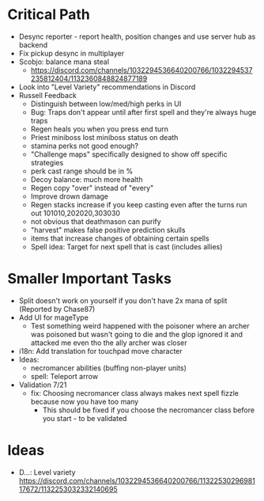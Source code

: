 # Critical Path
- Desync reporter - report health, position changes and use server hub as backend
- Fix pickup desync in multiplayer
- Scobjo: balance mana steal
    - https://discord.com/channels/1032294536640200766/1032294537235812404/1132360848824877189
- Look into "Level Variety" recommendations in Discord
- Russell Feedback
    - Distinguish between low/med/high perks in UI
    - Bug: Traps don't appear until after first spell and they're always huge traps
    - Regen heals you when you press end turn
    - Priest miniboss lost miniboss status on death
    - stamina perks not good enough?
    - "Challenge maps" specifically designed to show off specific strategies
    - perk cast range should be in %
    - Decoy balance: much more health
    - Regen copy "over" instead of "every"
    - Improve drown damage
    - Regen stacks increase if you keep casting even after the turns run out 101010,202020,303030
    - not obvious that deathmason can purify
    - "harvest" makes false positive prediction skulls
    - items that increase changes of obtaining certain spells
    - Spell idea: Target for next spell that is cast (includes allies)


# Smaller Important Tasks
- Split doesn't work on yourself if you don't have 2x mana of split (Reported by Chase87)
- Add UI for mageType
    - Test something weird happened with the poisoner where an archer was poisoned but wasn't going to die and the glop ignored it and attacked me even tho the ally archer was closer
- i18n: Add translation for touchpad move character
- Ideas:
    - necromancer abilities (buffing non-player units)
    - spell: Teleport arrow
- Validation 7/21
    - fix: Choosing necromancer class always makes next spell fizzle because now you have too many
        - This should be fixed if you choose the necromancer class before you start - to be validated


# Ideas
- D...: Level variety https://discord.com/channels/1032294536640200766/1132253029698117672/1132253032332140695
